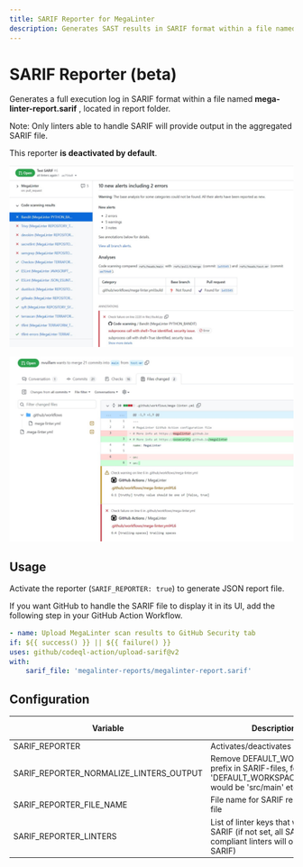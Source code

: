 ```yaml
---
title: SARIF Reporter for MegaLinter
description: Generates SAST results in SARIF format within a file named mega-linter-report.sarif, located in report folder
---
```


# SARIF Reporter (beta)

Generates a full execution log in SARIF format within a file named **mega-linter-report.sarif** , located in report folder.

Note: Only linters able to handle SARIF will provide output in the aggregated SARIF file.

This reporter **is deactivated by default**.

![Screenshot](../assets/images/SarifReporter_1.jpg)

![Screenshot](../assets/images/SarifReporter_2.jpg)

## Usage

Activate the reporter (`SARIF_REPORTER: true`) to generate JSON report file.

If you want GitHub to handle the SARIF file to display it in its UI, add the following step in your GitHub Action Workflow.

```yaml
- name: Upload MegaLinter scan results to GitHub Security tab
if: ${{ success() }} || ${{ failure() }}
uses: github/codeql-action/upload-sarif@v2
with:
    sarif_file: 'megalinter-reports/megalinter-report.sarif'
```

## Configuration

| Variable                                | Description                                                                                                       | Default value              |
|-----------------------------------------|-------------------------------------------------------------------------------------------------------------------|----------------------------|
| SARIF_REPORTER                          | Activates/deactivates reporter                                                                                    | `false`                    |
| SARIF_REPORTER_NORMALIZE_LINTERS_OUTPUT | Remove DEFAULT_WORKSPACE prefix in SARIF-files, for example 'DEFAULT_WORKSPACE/src/main' would be 'src/main' etc. | `true`                     |
| SARIF_REPORTER_FILE_NAME                | File name for SARIF report output file                                                                            | `mega-linter-report.sarif` |
| SARIF_REPORTER_LINTERS                  | List of linter keys that will output SARIF (if not set, all SARIF compliant linters will output SARIF)            | `[]`                       |
